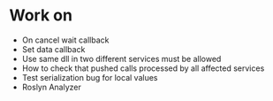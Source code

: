 ﻿# Work on
* On cancel wait callback
* Set data callback
* Use same dll in two different services must be allowed
* How to check that pushed calls processed by all affected services
* Test serialization bug for local values
* Roslyn Analyzer